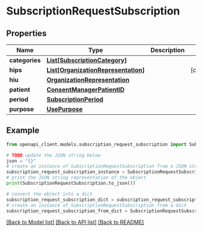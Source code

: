 # SubscriptionRequestSubscription


## Properties

Name | Type | Description | Notes
------------ | ------------- | ------------- | -------------
**categories** | [**List[SubscriptionCategory]**](SubscriptionCategory.md) |  | 
**hips** | [**List[OrganizationRepresentation]**](OrganizationRepresentation.md) |  | [optional] 
**hiu** | [**OrganizationRepresentation**](OrganizationRepresentation.md) |  | 
**patient** | [**ConsentManagerPatientID**](ConsentManagerPatientID.md) |  | 
**period** | [**SubscriptionPeriod**](SubscriptionPeriod.md) |  | 
**purpose** | [**UsePurpose**](UsePurpose.md) |  | 

## Example

```python
from openapi_client.models.subscription_request_subscription import SubscriptionRequestSubscription

# TODO update the JSON string below
json = "{}"
# create an instance of SubscriptionRequestSubscription from a JSON string
subscription_request_subscription_instance = SubscriptionRequestSubscription.from_json(json)
# print the JSON string representation of the object
print(SubscriptionRequestSubscription.to_json())

# convert the object into a dict
subscription_request_subscription_dict = subscription_request_subscription_instance.to_dict()
# create an instance of SubscriptionRequestSubscription from a dict
subscription_request_subscription_from_dict = SubscriptionRequestSubscription.from_dict(subscription_request_subscription_dict)
```
[[Back to Model list]](../README.md#documentation-for-models) [[Back to API list]](../README.md#documentation-for-api-endpoints) [[Back to README]](../README.md)


